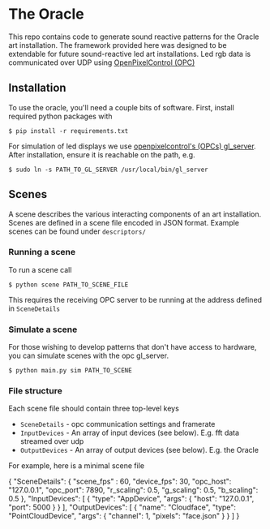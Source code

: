 # The Oracle

This repo contains code to generate sound reactive patterns for the Oracle art installation. The framework provided here was designed to be extendable for future sound-reactive led art installations. Led rgb data is communicated over UDP using [OpenPixelControl (OPC)](https://github.com/zestyping/openpixelcontrol)

## Installation

To use the oracle, you'll need a couple bits of software. 
First, install required python packages with

`$ pip install -r requirements.txt`

For simulation of led displays we use [openpixelcontrol's (OPCs) gl_server](https://github.com/zestyping/openpixelcontrol). After installation, ensure it is reachable on the path, e.g.

`$ sudo ln -s PATH_TO_GL_SERVER /usr/local/bin/gl_server`

## Scenes

A scene describes the various interacting components of an art installation.
Scenes are defined in a scene file encoded in JSON format. 
Example scenes can be found under `descriptors/` 

### Running a scene

To run a scene call

`$ python scene PATH_TO_SCENE_FILE`

This requires the receiving OPC server to be running at the address defined in `SceneDetails`

### Simulate a scene

For those wishing to develop patterns that don't have access to hardware, you can simulate scenes with the opc gl_server. 

`$ python main.py sim PATH_TO_SCENE`

### File structure

Each scene file should contain three top-level keys
* `SceneDetails` - opc communication settings and framerate
* `InputDevices` - An array of input devices (see below). E.g. fft data streamed over udp
* `OutputDevices` - An array of output devices (see below). E.g. the Oracle

For example, here is a minimal scene file 

{
    "SceneDetails": {
        "scene_fps" : 60,
        "device_fps": 30,
        "opc_host": "127.0.0.1",
        "opc_port": 7890,
        "r_scaling": 0.5,
        "g_scaling": 0.5,
        "b_scaling": 0.5
    },
    "InputDevices": [
        {
            "type": "AppDevice",
            "args": {
                "host": "127.0.0.1",
                "port": 5000
            }
        }
    ],
    "OutputDevices": [
        {
            "name": "Cloudface",
            "type": "PointCloudDevice",
            "args": {
                "channel": 1,
                "pixels": "face.json"
            }
        }
    ]
}


